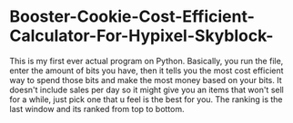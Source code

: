 # Booster-Cookie-Cost-Efficient-Calculator-For-Hypixel-Skyblock-
This is my first ever actual program on Python.  Basically, you run the file, enter the amount of bits you have, then it tells you the most cost efficient way to spend those bits and make the most money based on your bits. It doesn't include sales per day so it might give you an items that won't sell for a while, just pick one that u feel is the best for you. The ranking is the last window and its ranked from top to bottom.
